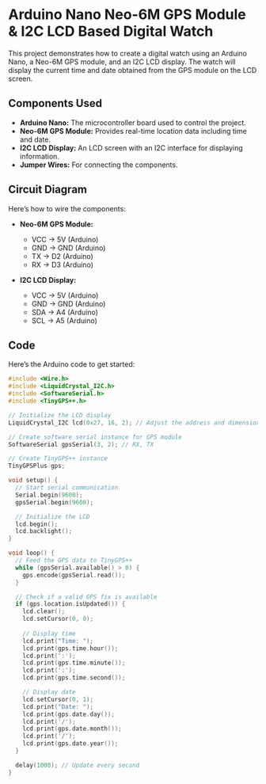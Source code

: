 # Arduino Nano Neo-6M GPS Module & I2C LCD Based Digital Watch

This project demonstrates how to create a digital watch using an Arduino Nano, a Neo-6M GPS module, and an I2C LCD display. The watch will display the current time and date obtained from the GPS module on the LCD screen.

## Components Used

- **Arduino Nano:** The microcontroller board used to control the project.
- **Neo-6M GPS Module:** Provides real-time location data including time and date.
- **I2C LCD Display:** An LCD screen with an I2C interface for displaying information.
- **Jumper Wires:** For connecting the components.

## Circuit Diagram

Here’s how to wire the components:

- **Neo-6M GPS Module:**
  - VCC -> 5V (Arduino)
  - GND -> GND (Arduino)
  - TX -> D2 (Arduino)
  - RX -> D3 (Arduino)

- **I2C LCD Display:**
  - VCC -> 5V (Arduino)
  - GND -> GND (Arduino)
  - SDA -> A4 (Arduino)
  - SCL -> A5 (Arduino)

## Code

Here’s the Arduino code to get started:

```cpp
#include <Wire.h>
#include <LiquidCrystal_I2C.h>
#include <SoftwareSerial.h>
#include <TinyGPS++.h>

// Initialize the LCD display
LiquidCrystal_I2C lcd(0x27, 16, 2); // Adjust the address and dimensions as necessary

// Create software serial instance for GPS module
SoftwareSerial gpsSerial(3, 2); // RX, TX

// Create TinyGPS++ instance
TinyGPSPlus gps;

void setup() {
  // Start serial communication
  Serial.begin(9600);
  gpsSerial.begin(9600);

  // Initialize the LCD
  lcd.begin();
  lcd.backlight();
}

void loop() {
  // Feed the GPS data to TinyGPS++
  while (gpsSerial.available() > 0) {
    gps.encode(gpsSerial.read());
  }

  // Check if a valid GPS fix is available
  if (gps.location.isUpdated()) {
    lcd.clear();
    lcd.setCursor(0, 0);
    
    // Display time
    lcd.print("Time: ");
    lcd.print(gps.time.hour());
    lcd.print(':');
    lcd.print(gps.time.minute());
    lcd.print(':');
    lcd.print(gps.time.second());

    // Display date
    lcd.setCursor(0, 1);
    lcd.print("Date: ");
    lcd.print(gps.date.day());
    lcd.print('/');
    lcd.print(gps.date.month());
    lcd.print('/');
    lcd.print(gps.date.year());
  }

  delay(1000); // Update every second
}
